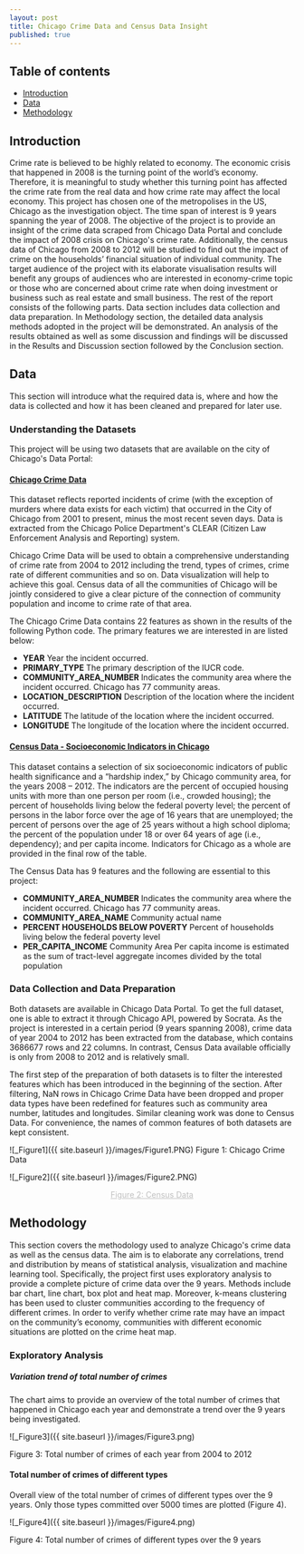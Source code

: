 ```yaml
---
layout: post
title: Chicago Crime Data and Census Data Insight
published: true
---
```


## Table of contents
* [Introduction](#introduction)
* [Data](#data)
* [Methodology](#method)

## Introduction <a name="introduction"></a>
Crime rate is believed to be highly related to economy. The economic crisis that happened in 2008 is the turning point of the world’s economy. Therefore, it is meaningful to study whether this turning point has affected the crime rate from the real data and how crime rate may affect the local economy.
This project has chosen one of the metropolises in the US, Chicago as the investigation object. The time span of interest is 9 years spanning the year of 2008. The objective of the project is to provide an insight of the crime data scraped from Chicago Data Portal and conclude the impact of 2008 crisis on Chicago's crime rate. Additionally, the census data of Chicago from 2008 to 2012 will be studied to find out the impact of crime on the households’ financial situation of individual community. 
The target audience of the project with its elaborate visualisation results will benefit any groups of audiences who are interested in economy-crime topic or those who are concerned about crime rate when doing investment or business such as real estate and small business.
The rest of the report consists of the following parts. Data section includes data collection and data preparation. In Methodology section, the detailed data analysis methods adopted in the project will be demonstrated. An analysis of the results obtained as well as some discussion and findings will be discussed in the Results and Discussion section followed by the Conclusion section.

## Data <a name="data"></a>
This section will introduce what the required data is, where and how the data is collected and how it has been cleaned and prepared for later use.
### Understanding the Datasets

This project will be using two datasets that are available on the city of Chicago's Data Portal:

#### [Chicago Crime Data](https://data.cityofchicago.org/Public-Safety/Crimes-2001-to-present/ijzp-q8t2)

This dataset reflects reported incidents of crime (with the exception of murders where data exists for each victim) that occurred in the City of Chicago from 2001 to present, minus the most recent seven days. Data is extracted from the Chicago Police Department's CLEAR (Citizen Law Enforcement Analysis and Reporting) system.
    
Chicago Crime Data will be used to obtain a comprehensive understanding of crime rate from 2004 to 2012 including the trend, types of crimes, crime rate of different communities and so on. Data visualization will help to achieve this goal. Census data of all the communities of Chicago will be jointly considered to give a clear picture of the connection of community population and income to crime rate of that area.

The Chicago Crime Data contains 22 features as shown in the results of the following Python code. The primary features we are interested in are listed below:
	
- **YEAR** Year the incident occurred.
- **PRIMARY_TYPE** The primary description of the IUCR code.
- **COMMUNITY_AREA_NUMBER** Indicates the community area where the incident occurred. Chicago has 77 community areas.
- **LOCATION_DESCRIPTION** Description of the location where the incident occurred.
- **LATITUDE** The latitude of the location where the incident occurred.
- **LONGITUDE** The longitude of the location where the incident occurred.

#### [Census Data - Socioeconomic Indicators in Chicago](https://data.cityofchicago.org/Health-Human-Services/Census-Data-Selected-socioeconomic-indicators-in-C/kn9c-c2s2)

This dataset contains a selection of six socioeconomic indicators of public health significance and a “hardship index,” by Chicago community area, for the years 2008 – 2012. The indicators are the percent of occupied housing units with more than one person per room (i.e., crowded housing); the percent of households living below the federal poverty level; the percent of persons in the labor force over the age of 16 years that are unemployed; the percent of persons over the age of 25 years without a high school diploma; the percent of the population under 18 or over 64 years of age (i.e., dependency); and per capita income. Indicators for Chicago as a whole are provided in the final row of the table.

The Census Data has 9 features and the following are essential to this project:
- **COMMUNITY_AREA_NUMBER** Indicates the community area where the incident occurred. Chicago has 77 community areas.
- **COMMUNITY_AREA_NAME** Community actual name
- **PERCENT HOUSEHOLDS BELOW POVERTY** Percent of households living below the federal poverty level
- **PER_CAPITA_INCOME** Community Area Per capita income is estimated as the sum of tract-level aggregate incomes divided by the total population

### Data Collection and Data Preparation

Both datasets are available in Chicago Data Portal. To get the full dataset, one is able to extract it through Chicago API, powered by Socrata. As the project is interested in a certain period (9 years spanning 2008), crime data of year 2004 to 2012 has been extracted from the database, which contains 3686677 rows and 22 columns. In contrast, Census Data available officially is only from 2008 to 2012 and is relatively small.

The first step of the preparation of both datasets is to filter the interested features which has been introduced in the beginning of the section. After filtering, NaN rows in Chicago Crime Data have been dropped and proper data types have been redefined for features such as community area number, latitudes and longitudes. Similar cleaning work was done to Census Data. For convenience, the names of common features of both datasets are kept consistent.

![_Figure1]({{ site.baseurl }}/images/Figure1.PNG)
Figure 1: Chicago Crime Data

![_Figure2]({{ site.baseurl }}/images/Figure2.PNG)

<center style="font-size:14px;color:#C0C0C0;text-decoration:underline">Figure 2: Census Data</center> 

## Methodology <a name="method"></a>
This section covers the methodology used to analyze Chicago's crime data as well as the census data. The aim is to elaborate any correlations, trend and distribution by means of statistical analysis, visualization and machine learning tool. Specifically, the project first uses exploratory analysis to provide a complete picture of crime data over the 9 years. Methods include bar chart, line chart, box plot and heat map. Moreover, k-means clustering has been used to cluster communities according to the frequency of different crimes. In order to verify whether crime rate may have an impact on the community’s economy, communities with different economic situations are plotted on the crime heat map.

### Exploratory Analysis

##### Variation trend of total number of crimes
The chart aims to provide an overview of the total number of crimes that happened in Chicago each year and demonstrate a trend over the 9 years being investigated.

![_Figure3]({{ site.baseurl }}/images/Figure3.png)

Figure 3: Total number of crimes of each year from 2004 to 2012

#### Total number of crimes of different types
Overall view of the total number of crimes of different types over the 9 years. Only those types committed over 5000 times are plotted (Figure 4).

![_Figure4]({{ site.baseurl }}/images/Figure4.png)

Figure 4: Total number of crimes of different types over the 9 years







